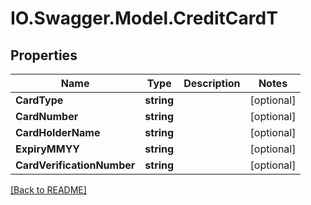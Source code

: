 # IO.Swagger.Model.CreditCardT
## Properties

Name | Type | Description | Notes
------------ | ------------- | ------------- | -------------
**CardType** | **string** |  | [optional] 
**CardNumber** | **string** |  | [optional] 
**CardHolderName** | **string** |  | [optional] 
**ExpiryMMYY** | **string** |  | [optional] 
**CardVerificationNumber** | **string** |  | [optional] 

 [[Back to README]](../README.md)

